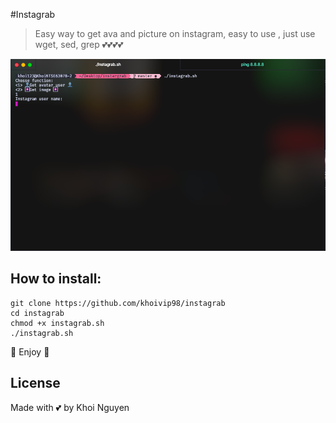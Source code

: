 #Instagrab
> Easy way to get ava and picture on instagram, easy to use , just use wget, sed, grep 💕💕💕💕

![screenshot](/images/screenshoot.png)

## How to install:
```
git clone https://github.com/khoivip98/instagrab
cd instagrab
chmod +x instagrab.sh
./instagrab.sh
```

💖 Enjoy 💖

## License
Made with 💕 by Khoi Nguyen